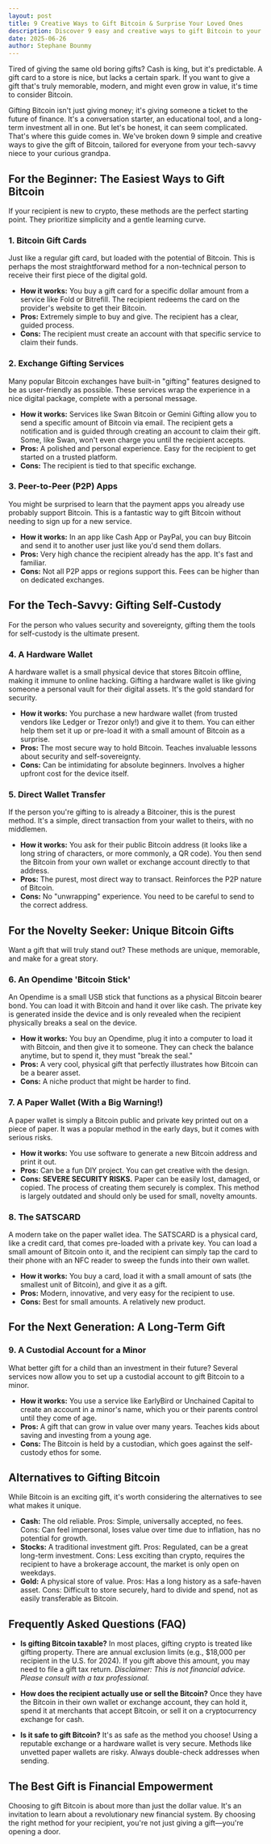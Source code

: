 ```yaml
---
layout: post
title: 9 Creative Ways to Gift Bitcoin & Surprise Your Loved Ones
description: Discover 9 easy and creative ways to gift Bitcoin to your loved ones. From hardware wallets to gift cards, find the perfect crypto gift for any occasion.
date: 2025-06-26
author: Stephane Bounmy
---
```


Tired of giving the same old boring gifts? Cash is king, but it's predictable. A gift card to a store is nice, but lacks a certain spark. If you want to give a gift that's truly memorable, modern, and might even grow in value, it's time to consider Bitcoin.

Gifting Bitcoin isn't just giving money; it's giving someone a ticket to the future of finance. It's a conversation starter, an educational tool, and a long-term investment all in one. But let's be honest, it can seem complicated. That's where this guide comes in. We've broken down 9 simple and creative ways to give the gift of Bitcoin, tailored for everyone from your tech-savvy niece to your curious grandpa.

## For the Beginner: The Easiest Ways to Gift Bitcoin

If your recipient is new to crypto, these methods are the perfect starting point. They prioritize simplicity and a gentle learning curve.

### 1. Bitcoin Gift Cards
Just like a regular gift card, but loaded with the potential of Bitcoin. This is perhaps the most straightforward method for a non-technical person to receive their first piece of the digital gold.

<!-- ![Bitcoin Gift Card](blog/bitcoin-gift/bitcoin-gift-card.jpeg) -->

*   **How it works:** You buy a gift card for a specific dollar amount from a service like Fold or Bitrefill. The recipient redeems the card on the provider's website to get their Bitcoin.
*   **Pros:** Extremely simple to buy and give. The recipient has a clear, guided process.
*   **Cons:** The recipient must create an account with that specific service to claim their funds.

### 2. Exchange Gifting Services
Many popular Bitcoin exchanges have built-in "gifting" features designed to be as user-friendly as possible. These services wrap the experience in a nice digital package, complete with a personal message.

<!-- ![Swan Bitcoin Gift Interface](blog/bitcoin-gift/swan-gifting.png) -->

*   **How it works:** Services like Swan Bitcoin or Gemini Gifting allow you to send a specific amount of Bitcoin via email. The recipient gets a notification and is guided through creating an account to claim their gift. Some, like Swan, won't even charge you until the recipient accepts.
*   **Pros:** A polished and personal experience. Easy for the recipient to get started on a trusted platform.
*   **Cons:** The recipient is tied to that specific exchange.

### 3. Peer-to-Peer (P2P) Apps
You might be surprised to learn that the payment apps you already use probably support Bitcoin. This is a fantastic way to gift Bitcoin without needing to sign up for a new service.

<!-- ![Gifting Bitcoin on Cash App](blog/bitcoin-gift/cash-app-btc.webp) -->

*   **How it works:** In an app like Cash App or PayPal, you can buy Bitcoin and send it to another user just like you'd send them dollars.
*   **Pros:** Very high chance the recipient already has the app. It's fast and familiar.
*   **Cons:** Not all P2P apps or regions support this. Fees can be higher than on dedicated exchanges.

## For the Tech-Savvy: Gifting Self-Custody

For the person who values security and sovereignty, gifting them the tools for self-custody is the ultimate present.

### 4. A Hardware Wallet
A hardware wallet is a small physical device that stores Bitcoin offline, making it immune to online hacking. Gifting a hardware wallet is like giving someone a personal vault for their digital assets. It's the gold standard for security.

<!-- ![Ledger Hardware Wallet](blog/bitcoin-gift/ledger-wallet.webp) -->

*   **How it works:** You purchase a new hardware wallet (from trusted vendors like Ledger or Trezor only!) and give it to them. You can either help them set it up or pre-load it with a small amount of Bitcoin as a surprise.
*   **Pros:** The most secure way to hold Bitcoin. Teaches invaluable lessons about security and self-sovereignty.
*   **Cons:** Can be intimidating for absolute beginners. Involves a higher upfront cost for the device itself.

### 5. Direct Wallet Transfer
If the person you're gifting to is already a Bitcoiner, this is the purest method. It's a simple, direct transaction from your wallet to theirs, with no middlemen.

<!-- ![Bitcoin Wallet QR Code](blog/bitcoin-gift/btc-qr-code.svg) -->

*   **How it works:** You ask for their public Bitcoin address (it looks like a long string of characters, or more commonly, a QR code). You then send the Bitcoin from your own wallet or exchange account directly to that address.
*   **Pros:** The purest, most direct way to transact. Reinforces the P2P nature of Bitcoin.
*   **Cons:** No "unwrapping" experience. You need to be careful to send to the correct address.

## For the Novelty Seeker: Unique Bitcoin Gifts

Want a gift that will truly stand out? These methods are unique, memorable, and make for a great story.

### 6. An Opendime 'Bitcoin Stick'
An Opendime is a small USB stick that functions as a physical Bitcoin bearer bond. You can load it with Bitcoin and hand it over like cash. The private key is generated inside the device and is only revealed when the recipient physically breaks a seal on the device.

<!-- ![Opendime Bitcoin Stick](blog/bitcoin-gift/opendime.jpg) -->

*   **How it works:** You buy an Opendime, plug it into a computer to load it with Bitcoin, and then give it to someone. They can check the balance anytime, but to spend it, they must "break the seal."
*   **Pros:** A very cool, physical gift that perfectly illustrates how Bitcoin can be a bearer asset.
*   **Cons:** A niche product that might be harder to find.

### 7. A Paper Wallet (With a Big Warning!)
A paper wallet is simply a Bitcoin public and private key printed out on a piece of paper. It was a popular method in the early days, but it comes with serious risks.

<!-- ![Example of a Bitcoin Paper Wallet](blog/bitcoin-gift/paper-wallet.jpg) -->

*   **How it works:** You use software to generate a new Bitcoin address and print it out.
*   **Pros:** Can be a fun DIY project. You can get creative with the design.
*   **Cons:** **SEVERE SECURITY RISKS.** Paper can be easily lost, damaged, or copied. The process of creating them securely is complex. This method is largely outdated and should only be used for small, novelty amounts.

### 8. The SATSCARD
A modern take on the paper wallet idea. The SATSCARD is a physical card, like a credit card, that comes pre-loaded with a private key. You can load a small amount of Bitcoin onto it, and the recipient can simply tap the card to their phone with an NFC reader to sweep the funds into their own wallet.

<!-- ![SATSCARD by Coinkite](blog/bitcoin-gift/satscard.png) -->

*   **How it works:** You buy a card, load it with a small amount of sats (the smallest unit of Bitcoin), and give it as a gift.
*   **Pros:** Modern, innovative, and very easy for the recipient to use.
*   **Cons:** Best for small amounts. A relatively new product.

## For the Next Generation: A Long-Term Gift

### 9. A Custodial Account for a Minor
What better gift for a child than an investment in their future? Several services now allow you to set up a custodial account to gift Bitcoin to a minor.

<!-- ![Bitcoin for Kids](blog/bitcoin-gift/bitcoin-for-kids.jpg) -->

*   **How it works:** You use a service like EarlyBird or Unchained Capital to create an account in a minor's name, which you or their parents control until they come of age.
*   **Pros:** A gift that can grow in value over many years. Teaches kids about saving and investing from a young age.
*   **Cons:** The Bitcoin is held by a custodian, which goes against the self-custody ethos for some.

## Alternatives to Gifting Bitcoin

While Bitcoin is an exciting gift, it's worth considering the alternatives to see what makes it unique.

*   **Cash:** The old reliable. Pros: Simple, universally accepted, no fees. Cons: Can feel impersonal, loses value over time due to inflation, has no potential for growth.
*   **Stocks:** A traditional investment gift. Pros: Regulated, can be a great long-term investment. Cons: Less exciting than crypto, requires the recipient to have a brokerage account, the market is only open on weekdays.
*   **Gold:** A physical store of value. Pros: Has a long history as a safe-haven asset. Cons: Difficult to store securely, hard to divide and spend, not as easily transferable as Bitcoin.

## Frequently Asked Questions (FAQ)

*   **Is gifting Bitcoin taxable?**
    In most places, gifting crypto is treated like gifting property. There are annual exclusion limits (e.g., $18,000 per recipient in the U.S. for 2024). If you gift above this amount, you may need to file a gift tax return. *Disclaimer: This is not financial advice. Please consult with a tax professional.*

*   **How does the recipient actually use or sell the Bitcoin?**
    Once they have the Bitcoin in their own wallet or exchange account, they can hold it, spend it at merchants that accept Bitcoin, or sell it on a cryptocurrency exchange for cash.

*   **Is it safe to gift Bitcoin?**
    It's as safe as the method you choose! Using a reputable exchange or a hardware wallet is very secure. Methods like unvetted paper wallets are risky. Always double-check addresses when sending.

## The Best Gift is Financial Empowerment

Choosing to gift Bitcoin is about more than just the dollar value. It's an invitation to learn about a revolutionary new financial system. By choosing the right method for your recipient, you're not just giving a gift—you're opening a door.
